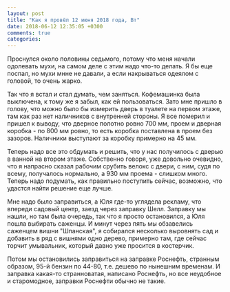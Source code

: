 ```yaml
---
layout: post
title: "Как я провёл 12 июня 2018 года, Вт"
date: 2018-06-12 12:35:05 +0300
comments: true
categories: 
---
```

Проснулся около половины седьмого, потому что меня начали одолевать мухи, на самом деле с этим надо что-то делать. Я бы еще поспал, но мухи мнне не давали, а если накрываться одеялом с головой, то очень жарко.

Так что я встал и стал думать, чем заняться. Кофемашинка была выключена, к тому же я забыл, как ей пользоваться. Зато мне пришло в голову, что можно было бы измерить дверь в туалете на первом этаже, там как раз нет наличников с внутренней стороны. Я все померил и пришел к выводу, что дверное полотно ровно 700 мм, проем и дверная коробка - по 800 мм ровно, то есть коробка поставлена в проем без зазоров. Наличники выступают за коробку примерно на 45 мм.

Теперь надо все это обдумать и решить, что у нас получилось с дверью в ванной на втором этаже. Собственно говоря, уже довольно очевидно, что я напрасно сказал рабочим срубить велокс с двери, с ним, судя по всему, получалось нормально, а 930 мм проема - слишком много. Теперь надо подумать, как правильно поступить сейчас, возможно, что удастся найти решение еще лучше.



Мне надо было заправиться, а Юля где-то углядела рекламу, что впереди садовый центр, заезд через заправку Шелл. Заправку мы нашли, но там была очередь, так что я просто остановился, а Юля пошла выбирать саженцы. И минут через пять мы обзавелись саженцем вишни "Шпанская", я собирался несколько выровнять сад и добавить в ряд с вишнями одно дерево, примерно там, где сейчас торчит умывальник, который давно уже просится в костерчик.

Потом мы остановились заправиться на заправке Роснефть, странным образом, 95-й бензин по 44-80, т.е. дешево по нынешним временам. И заправка какая-то странноватая, написано Роснефть, но все неудобное и старомодное, заправки Роснефти обычно не такие.